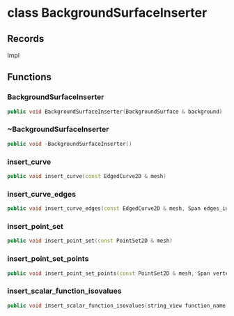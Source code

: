 # class BackgroundSurfaceInserter


## Records

Impl



## Functions

### BackgroundSurfaceInserter

```cpp
public void BackgroundSurfaceInserter(BackgroundSurface & background)
```


### ~BackgroundSurfaceInserter

```cpp
public void ~BackgroundSurfaceInserter()
```


### insert_curve

```cpp
public void insert_curve(const EdgedCurve2D & mesh)
```


### insert_curve_edges

```cpp
public void insert_curve_edges(const EdgedCurve2D & mesh, Span edges_ids)
```


### insert_point_set

```cpp
public void insert_point_set(const PointSet2D & mesh)
```


### insert_point_set_points

```cpp
public void insert_point_set_points(const PointSet2D & mesh, Span vertex_ids)
```


### insert_scalar_function_isovalues

```cpp
public void insert_scalar_function_isovalues(string_view function_name, absl::Span<const double> isovalues)
```




